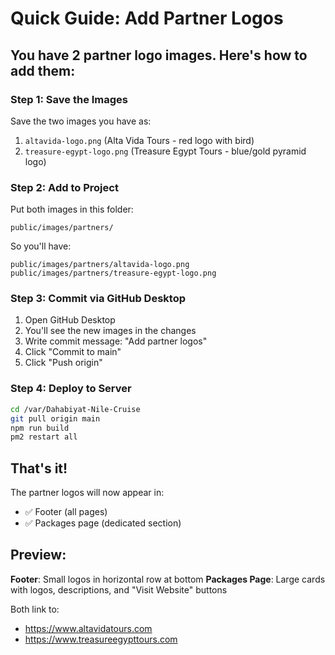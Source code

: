 # Quick Guide: Add Partner Logos

## You have 2 partner logo images. Here's how to add them:

### Step 1: Save the Images

Save the two images you have as:
1. `altavida-logo.png` (Alta Vida Tours - red logo with bird)
2. `treasure-egypt-logo.png` (Treasure Egypt Tours - blue/gold pyramid logo)

### Step 2: Add to Project

Put both images in this folder:
```
public/images/partners/
```

So you'll have:
```
public/images/partners/altavida-logo.png
public/images/partners/treasure-egypt-logo.png
```

### Step 3: Commit via GitHub Desktop

1. Open GitHub Desktop
2. You'll see the new images in the changes
3. Write commit message: "Add partner logos"
4. Click "Commit to main"
5. Click "Push origin"

### Step 4: Deploy to Server

```bash
cd /var/Dahabiyat-Nile-Cruise
git pull origin main
npm run build
pm2 restart all
```

## That's it! 

The partner logos will now appear in:
- ✅ Footer (all pages)
- ✅ Packages page (dedicated section)

## Preview:

**Footer**: Small logos in horizontal row at bottom
**Packages Page**: Large cards with logos, descriptions, and "Visit Website" buttons

Both link to:
- https://www.altavidatours.com
- https://www.treasureegypttours.com
